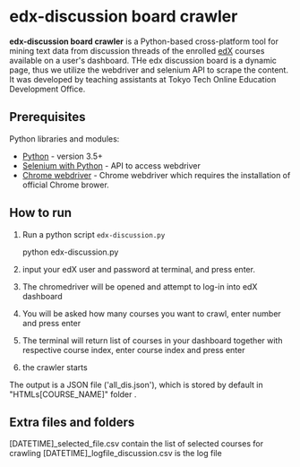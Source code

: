 # edx-discussion board crawler

**edx-discussion board crawler** is a Python-based cross-platform tool for mining text data from discussion threads of the enrolled [edX](www.edx.org) courses available on a user's dashboard. THe edx discussion board is a dynamic page, thus we utilize the webdriver and selenium API to scrape the content. It was developed by teaching assistants at Tokyo Tech Online Education Development Office.

## Prerequisites
Python libraries and modules:

* [Python](https://www.python.org/downloads/) - version 3.5+
* [Selenium with Python](https://selenium-python.readthedocs.io/) - API to access webdriver
* [Chrome webdriver](http://chromedriver.chromium.org/downloads) - Chrome webdriver which requires the installation of official Chrome brower.  
## How to run

1) Run a python script `edx-discussion.py` 

	python edx-discussion.py 

2) input your edX user and password at terminal, and press enter.
3) The chromedriver will be opened and attempt to log-in into edX dashboard
4) You will be asked how many courses you want to crawl, enter number and press enter
5) The terminal will return list of courses in your dashboard together with respective course index, enter course index and press enter
6) the crawler starts
	
The output is a JSON file ('all_dis.json'), which is stored by default in "HTMLs\[COURSE_NAME]" folder .


## Extra files and folders
[DATETIME]_selected_file.csv contain the list of selected courses for crawling 
[DATETIME]_logfile_discussion.csv is the log file

